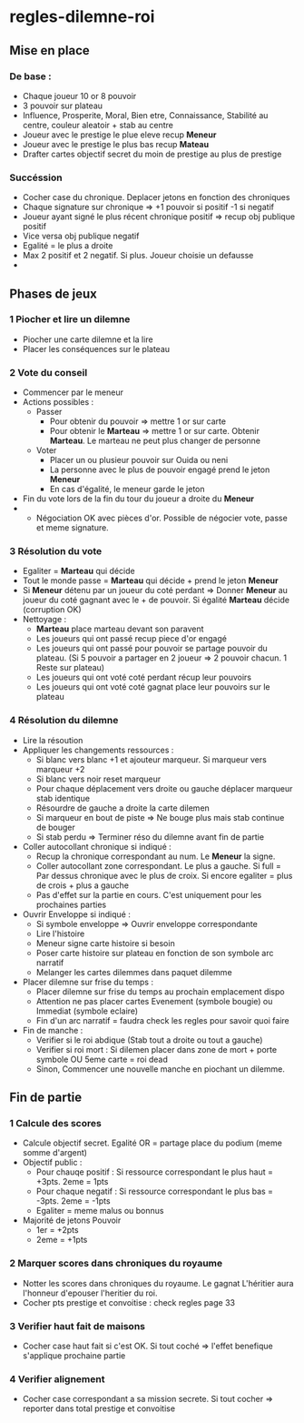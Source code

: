 # regles-dilemne-roi

## Mise en place
### De base :
  - Chaque joueur 10 or 8 pouvoir
  - 3 pouvoir sur plateau
  - Influence, Prosperite, Moral, Bien etre, Connaissance, Stabilité au centre, couleur aleatoir + stab au centre
  - Joueur avec le prestige le plue eleve recup **Meneur**
  - Joueur avec le prestige le plus bas recup **Mateau**
  - Drafter cartes objectif secret du moin de prestige au plus de prestige

### Succéssion
  - Cocher case du chronique. Deplacer jetons en fonction des chroniques
  - Chaque signature sur chronique => +1 pouvoir si positif -1 si negatif
  - Joueur ayant signé le plus récent chronique positif => recup obj publique positif
  - Vice versa obj publique negatif
  - Egalité = le plus a droite
  - Max 2 positif et 2 negatif. Si plus. Joueur choisie un defausse
  - 
## Phases de jeux

### 1 Piocher et lire un dilemne
  - Piocher une carte dilemne et la lire
  - Placer les conséquences sur le plateau

### 2 Vote du conseil

  - Commencer par le meneur
  - Actions possibles :
    + Passer
      + Pour obtenir du pouvoir => mettre 1 or sur carte
      + Pour obtenir le **Marteau** => mettre 1 or sur carte. Obtenir **Marteau**. Le marteau ne peut plus changer de personne
    + Voter
      + Placer un ou plusieur pouvoir sur Ouida ou neni
      + La personne avec le plus de pouvoir engagé prend le jeton **Meneur**
      + En cas d'égalité, le meneur garde le jeton
  - Fin du vote lors de la fin du tour du joueur a droite du **Meneur**
  - - Négociation OK avec pièces d'or. Possible de négocier vote, passe et meme signature.

### 3 Résolution du vote 
  - Egaliter = **Marteau** qui décide
  - Tout le monde passe = **Marteau** qui décide + prend le jeton **Meneur**
  - Si **Meneur** détenu par un joueur du coté perdant => Donner **Meneur** au joueur du coté gagnant avec le + de pouvoir. Si égalité **Marteau** décide (corruption OK)
  - Nettoyage :
    + **Marteau** place marteau devant son paravent
    + Les joueurs qui ont passé recup piece d'or engagé
    + Les joueurs qui ont passé pour pouvoir se partage pouvoir du plateau. (Si 5 pouvoir a partager en 2 joueur => 2 pouvoir chacun. 1 Reste sur plateau)
    + Les joueurs qui ont voté coté perdant récup leur pouvoirs
    + Les joueurs qui ont voté coté gagnat place leur pouvoirs sur le plateau

### 4 Résolution du dilemne
  - Lire la résoution
  - Appliquer les changements ressources :
    + Si blanc vers blanc +1 et ajouteur marqueur. Si marqueur vers marqueur +2
    + Si blanc vers noir reset marqueur
    + Pour chaque déplacement vers droite ou gauche déplacer marqueur stab identique
    + Résourdre de gauche a droite la carte dilemen
    + Si marqueur en bout de piste => Ne bouge plus mais stab continue de bouger
    + Si stab perdu => Terminer réso du dilemne avant fin de partie
  - Coller autocollant chronique si indiqué :
    + Recup la chronique correspondant au num. Le **Meneur** la signe.
    + Coller autocollant zone correspondant. Le plus a gauche. Si full = Par dessus chronique avec le plus de croix. Si encore egaliter = plus de crois + plus a gauche
    + Pas d'effet sur la partie en cours. C'est uniquement pour les prochaines parties
  - Ouvrir Enveloppe si indiqué :
    + Si symbole enveloppe => Ouvrir enveloppe correspondante
    + Lire l'histoire
    + Meneur signe carte histoire si besoin
    + Poser carte histoire sur plateau en fonction de son symbole arc narratif
    + Melanger les cartes dilemmes dans paquet dilemme
  - Placer dilemne sur frise du temps :
    + Placer dilemne sur frise du temps au prochain emplacement dispo
    + Attention ne pas placer cartes Evenement (symbole bougie) ou Immediat (symbole eclaire)
    + Fin d'un arc narratif = faudra check les regles pour savoir quoi faire
  - Fin de manche :
    + Verifier si le roi abdique (Stab tout a droite ou tout a gauche)
    + Verifier si roi mort : Si dilemen placer dans zone de mort + porte symbole OU 5eme carte = roi dead 
    + Sinon, Commencer une nouvelle manche en piochant un dilemme.

## Fin de partie
### 1 Calcule des scores
  - Calcule objectif secret. Egalité OR = partage place du podium (meme somme d'argent)
  - Objectif public :
    + Pour chauqe positif : Si ressource correspondant le plus haut = +3pts. 2eme = 1pts
    + Pour chaque negatif : Si ressource correspondant le plus bas = -3pts. 2eme = -1pts
    + Egaliter = meme malus ou bonnus
  - Majorité de jetons Pouvoir
    + 1er = +2pts
    + 2eme = +1pts
    
### 2 Marquer scores dans chroniques du royaume
  - Notter les scores dans chroniques du royaume. Le gagnat L'héritier aura l'honneur d'epouser l'heritier du roi.
  - Cocher pts prestige et convoitise : check regles page 33

### 3 Verifier haut fait de maisons
  - Cocher case haut fait si c'est OK. Si tout coché => l'effet benefique s'applique prochaine partie

### 4 Verifier alignement
  - Cocher case correspondant a sa mission secrete. Si tout cocher => reporter dans total prestige et convoitise

